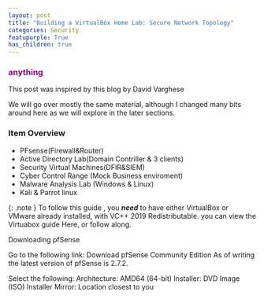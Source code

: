 ```yaml
---
layout: post
title: "Building a VirtualBox Home Lab: Secure Network Topology"
categories: Security
featupurple: True
has_children: true
---
```



### <span style="color: purple; font-weight: bold;">anything</span>

This post was inspired by this blog by 
David Varghese

We will go over mostly the same material, although I changed many bits around here as we will explore in the later sections.



### Item Overview

- PFsense(Firewall&Router)
- Active Directory Lab(Domain Contriller & 3 clients)
- Security Virtual Machines(DFIR&SIEM)
- Cyber Control Range (Mock Business enviroment)
- Malware Analysis Lab (Windows & Linux)
- Kali & Parrot linux

{: .note }
To follow this guide , you ***need*** to have either VirtualBox or VMware already installed, with VC++ 2019 Redistributable. 
you can view the Virtuabox guide Here, or follow along.

Downloading pfSense

Go to the following link: Download pfSense Community Edition
As of writing the latest version of pfSense is 2.7.2.

Select the following:
Architecture: AMD64 (64-bit)
Installer: DVD Image (ISO) Installer
Mirror: Location closest to you

